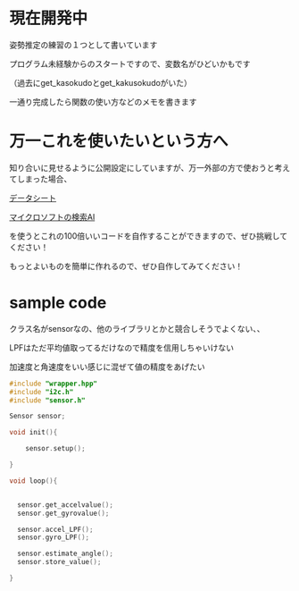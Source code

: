 # 現在開発中

姿勢推定の練習の１つとして書いています

プログラム未経験からのスタートですので、変数名がひどいかもです

（過去にget_kasokudoとget_kakusokudoがいた）

一通り完成したら関数の使い方などのメモを書きます

# 万一これを使いたいという方へ

知り合いに見せるように公開設定にしていますが、万一外部の方で使おうと考えてしまった場合、

[データシート](https://invensense.tdk.com/wp-content/uploads/2024/03/DS-000189-ICM-20948-v1.6.pdf)

[マイクロソフトの検索AI](https://www.bing.com/chat?form=NTPCHB)

を使うとこれの100倍いいコードを自作することができますので、ぜひ挑戦してください！

もっとよいものを簡単に作れるので、ぜひ自作してみてください！

# sample code 

クラス名がsensorなの、他のライブラリとかと競合しそうでよくない、、

LPFはただ平均値取ってるだけなので精度を信用しちゃいけない

加速度と角速度をいい感じに混ぜて値の精度をあげたい

```cpp
#include "wrapper.hpp"
#include "i2c.h"
#include "sensor.h"

Sensor sensor;

void init(){

    sensor.setup();

}

void loop(){


  sensor.get_accelvalue();
  sensor.get_gyrovalue();

  sensor.accel_LPF();
  sensor.gyro_LPF();

  sensor.estimate_angle();
  sensor.store_value();

}

```
